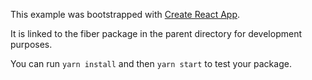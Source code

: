 This example was bootstrapped with [Create React App](https://github.com/facebook/create-react-app).

It is linked to the fiber package in the parent directory for development purposes.

You can run `yarn install` and then `yarn start` to test your package.
